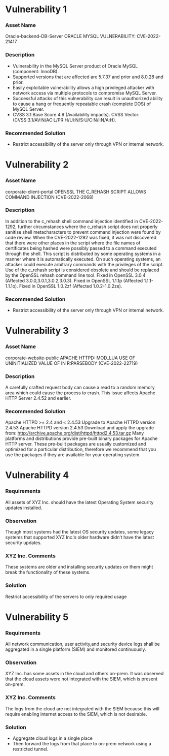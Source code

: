 
# Vulnerability 1

### Asset Name
Oracle-backend-DB-Server
ORACLE MYSQL VULNERABILITY: CVE-2022-21417


### Description
* Vulnerability in the MySQL Server product of Oracle MySQL (component: InnoDB).
* Supported versions that are affected are 5.7.37 and prior and 8.0.28 and prior.
* Easily exploitable vulnerability allows a high privileged attacker with network access via multiple protocols to compromise MySQL Server.
* Successful attacks of this vulnerability can result in unauthorized ability to cause a hang or frequently repeatable crash (complete DOS) of MySQL Server.
* CVSS 3.1 Base Score 4.9 (Availability impacts). CVSS Vector: (CVSS:3.1/AV:N/AC:L/PR:H/UI:N/S:U/C:N/I:N/A:H).

### Recommended Solution
* Restrict accessibility of the server only through VPN or internal network.


# Vulnerability 2
### Asset Name
corporate-client-portal
OPENSSL THE C_REHASH SCRIPT ALLOWS COMMAND INJECTION (CVE-2022-2068)


### Description
In addition to the c_rehash shell command injection identified in CVE-2022-1292, further circumstances where the c_rehash script does not properly sanitise shell metacharacters to prevent command injection were found by code review. When the CVE-2022-1292 was fixed, it was not discovered that there were other places in the script where the file names of certificates being hashed were possibly passed to a command executed through the shell. This script is distributed by some operating systems in a manner where it is automatically executed. On such operating systems, an attacker could execute arbitrary commands with the privileges of the script. Use of the c_rehash script is considered obsolete and should be replaced by the OpenSSL rehash command line tool. Fixed in OpenSSL 3.0.4 (Affected 3.0.0,3.0.1,3.0.2,3.0.3). Fixed in OpenSSL 1.1.1p (Affected 1.1.1-1.1.1o). Fixed in OpenSSL 1.0.2zf (Affected 1.0.2-1.0.2ze).


### Recommended Solution
* Restrict accessibility of the server only through VPN or internal network.

# Vulnerability 3

### Asset Name
corporate-website-public
APACHE HTTPD: MOD_LUA USE OF UNINITIALIZED VALUE OF IN R:PARSEBODY (CVE-2022-22719)


### Description
A carefully crafted request body can cause a read to a random memory area which could cause the process to crash. This issue affects Apache HTTP Server 2.4.52 and earlier.


### Recommended Solution
Apache HTTPD >= 2.4 and < 2.4.53
Upgrade to Apache HTTPD version 2.4.53
Apache HTTPD version 2.4.53 Download and apply the upgrade from: http://archive.apache.org/dist/httpd/httpd2.4.53.tar.gz
Many platforms and distributions provide pre-built binary packages for Apache HTTP server. These pre-built packages are usually customized and optimized for a particular distribution, therefore we recommend that you use the packages if they are available for your operating system.

# Vulnerability 4

### Requirements
All assets of XYZ Inc. should have the latest Operating System security updates installed.


### Observation
Though most systems had the latest OS security updates, some legacy systems that supported XYZ Inc.’s older hardware didn’t have the latest security updates.


### XYZ Inc. Comments
These systems are older and installing security updates on them might break the functionality of these systems.

### Solution
Restrict accessibility of the servers to only required usage

# Vulnerability 5

### Requirements
All network communication, user activity,and security device logs shall be aggregated in a single platform (SIEM) and monitored continuously.


### Observation
XYZ Inc. has some assets in the cloud and others on-prem. It was observed that the cloud assets were not integrated with the SIEM, which is present on-prem.


### XYZ Inc. Comments
The logs from the cloud are not integrated with the SIEM because this will require enabling internet access to the SIEM, which is not desirable.

### Solution
* Aggregate cloud logs in a single place
* Then forward the logs from that place to on-prem network using a restricted tunnel.
